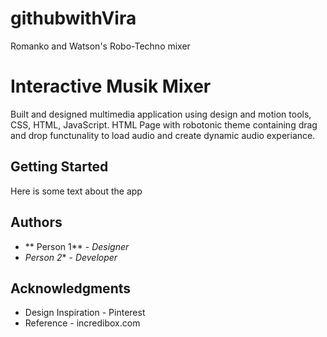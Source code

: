 # githubwithVira
Romanko and Watson's Robo-Techno mixer

# Interactive Musik Mixer

Built and designed multimedia application using design and motion tools, CSS, HTML, JavaScript.
HTML Page with robotonic theme containing drag and drop functunality to load audio and create dynamic audio experiance.

## Getting Started

Here is some text about the app

## Authors

* ** Person 1** - *Designer* 
* *Person 2** - *Developer* 



## Acknowledgments


*  Design Inspiration - Pinterest
* Reference - incredibox.com
